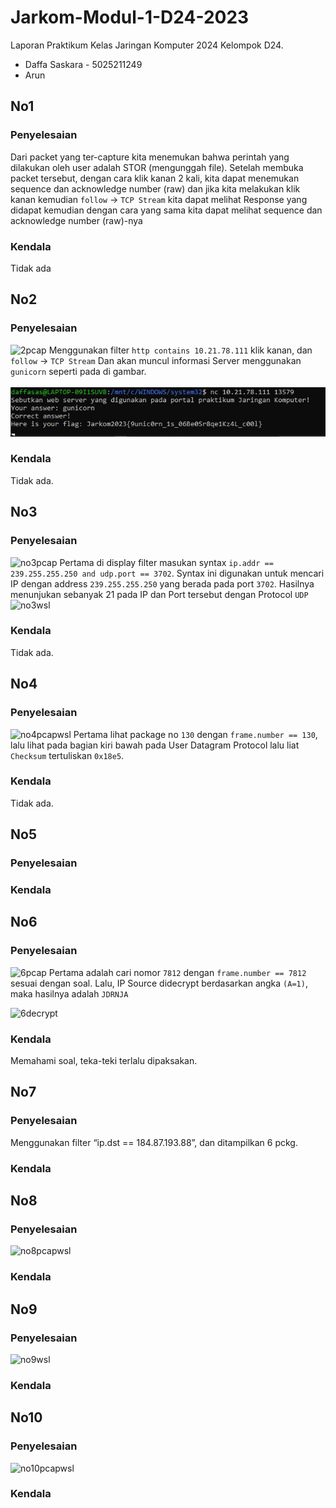 # Jarkom-Modul-1-D24-2023
Laporan Praktikum Kelas Jaringan Komputer 2024
Kelompok D24.

<ul>
  <li>Daffa Saskara - 5025211249</li>
  <li>Arun</li>
</ul>

## No1
### Penyelesaian
Dari packet yang ter-capture kita menemukan bahwa perintah yang dilakukan oleh user adalah STOR (mengunggah file). Setelah membuka packet tersebut, dengan cara klik kanan 2 kali, kita dapat menemukan sequence dan acknowledge number (raw) dan jika kita melakukan klik kanan kemudian ```follow``` -> ```TCP Stream``` kita dapat melihat Response yang didapat kemudian dengan cara yang sama kita dapat melihat sequence dan acknowledge number (raw)-nya

### Kendala
Tidak ada

## No2
### Penyelesaian
![2pcap](https://github.com/daffasas/Jarkom-Modul-1-D24-2023/assets/88588446/bb78f24a-c544-4acf-9eaf-1b5b41bdf4ee)
Menggunakan filter ```http contains 10.21.78.111``` klik kanan, dan ```follow``` -> ```TCP Stream```
Dan akan muncul informasi Server menggunakan ```gunicorn``` seperti pada di gambar.
<br>
<br>
<img src="assets/2wsl.jpg" width="700" >

### Kendala
Tidak ada.

## No3
### Penyelesaian
![no3pcap](https://github.com/daffasas/Jarkom-Modul-1-D24-2023/assets/88588446/1aaf8b5e-ec70-4b63-b9f7-65197417adae)
Pertama di display filter masukan syntax ```ip.addr == 239.255.255.250 and udp.port == 3702```. Syntax ini digunakan untuk mencari IP dengan address  ```239.255.255.250``` yang berada pada port ```3702```. Hasilnya menunjukan sebanyak 21 pada IP dan Port tersebut dengan Protocol ```UDP```
![no3wsl](https://github.com/daffasas/Jarkom-Modul-1-D24-2023/assets/88588446/7b5bf085-00b1-4c20-b13c-3b3e978184e5)
### Kendala
Tidak ada.

## No4
### Penyelesaian
![no4pcapwsl](https://github.com/daffasas/Jarkom-Modul-1-D24-2023/assets/88588446/5b4b543b-5aed-4df3-b8e6-025e301dc9ab)
Pertama lihat package no ```130``` dengan ```frame.number == 130```, lalu lihat pada bagian kiri bawah pada User Datagram Protocol lalu liat ```Checksum``` tertuliskan ```0x18e5```.
### Kendala
Tidak ada.
## No5
### Penyelesaian
### Kendala
## No6
### Penyelesaian
![6pcap](https://github.com/daffasas/Jarkom-Modul-1-D24-2023/assets/88588446/125af98f-c258-4d7c-9ade-d0b55c8fd9ec)
Pertama adalah cari nomor ```7812``` dengan ```frame.number == 7812``` sesuai dengan soal. Lalu, IP Source didecrypt berdasarkan angka ```(A=1)```, maka hasilnya adalah ```JDRNJA```

![6decrypt](https://github.com/daffasas/Jarkom-Modul-1-D24-2023/assets/88588446/82a6d6ae-d8ee-4dac-a818-89b677009074)
### Kendala
Memahami soal, teka-teki terlalu dipaksakan.
## No7
### Penyelesaian
Menggunakan filter “ip.dst == 184.87.193.88”, dan ditampilkan 6 pckg.
### Kendala
## No8
### Penyelesaian
![no8pcapwsl](https://github.com/daffasas/Jarkom-Modul-1-D24-2023/assets/88588446/4d85b834-a552-4194-8dbe-9298d2431980)
### Kendala
## No9
### Penyelesaian
![no9wsl](https://github.com/daffasas/Jarkom-Modul-1-D24-2023/assets/88588446/14a4a7a9-f636-4b2f-a9d7-4cbf023ccda8)
### Kendala
## No10
### Penyelesaian
![no10pcapwsl](https://github.com/daffasas/Jarkom-Modul-1-D24-2023/assets/88588446/6800f811-cda9-47bc-a740-b32def9428a3)
### Kendala
